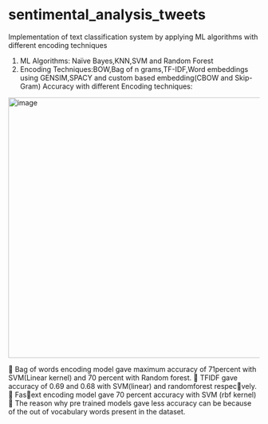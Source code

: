 # sentimental_analysis_tweets

Implementation of text classification system by applying ML algorithms with different encoding
techniques
1. ML Algorithms: Naïve Bayes,KNN,SVM and Random Forest
2. Encoding Techniques:BOW,Bag of n grams,TF-IDF,Word embeddings using GENSIM,SPACY and
custom based embedding(CBOW and Skip-Gram)
Accuracy with different Encoding techniques:
<img width="522" alt="image" src="https://github.com/Mokshitha4/sentimental_analysis_tweets/assets/93771202/2c885e3f-ab03-460b-a565-396862cb8a47">

 Bag of words encoding model gave maximum accuracy of 71percent with SVM(Linear kernel)
and 70 percent with Random forest.
 TFIDF gave accuracy of 0.69 and 0.68 with SVM(linear) and randomforest respec􀆟vely.
 Fas􀆩ext encoding model gave 70 percent accuracy with SVM (rbf kernel)
 The reason why pre trained models gave less accuracy can be because of the out of
vocabulary words present in the dataset.
